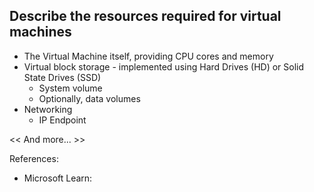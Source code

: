 ## Describe the resources required for virtual machines

- The Virtual Machine itself, providing CPU cores and memory
- Virtual block storage - implemented using Hard Drives (HD) or Solid State Drives (SSD)
    - System volume
    - Optionally, data volumes
- Networking
    - IP Endpoint

<< And more... >>

References:

* Microsoft Learn: []()
